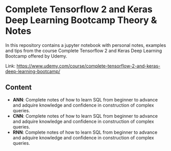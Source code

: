 # Complete Tensorflow 2 and Keras Deep Learning Bootcamp Theory & Notes

In this repository contains a jupyter notebook with personal notes, examples and tips from the course Complete Tensorflow 2 and Keras Deep Learning Bootcamp offered by Udemy.

Link: https://www.udemy.com/course/complete-tensorflow-2-and-keras-deep-learning-bootcamp/

## Content
- **ANN**: Complete notes of how to learn SQL from beginner to advance and adquire knowledge and confidence in construction of complex queries.
- **CNN**: Complete notes of how to learn SQL from beginner to advance and adquire knowledge and confidence in construction of complex queries.
- **RNN**: Complete notes of how to learn SQL from beginner to advance and adquire knowledge and confidence in construction of complex queries.